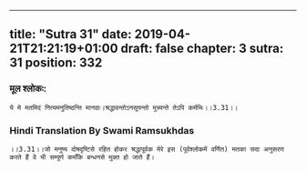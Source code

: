 
---
title: "Sutra 31"
date: 2019-04-21T21:21:19+01:00
draft: false
chapter: 3
sutra: 31
position: 332
---
### मूल श्लोकः:
```
ये मे मतमिदं नित्यमनुतिष्ठन्ति मानवाः।श्रद्धावन्तोऽनसूयन्तो मुच्यन्ते तेऽपि कर्मभिः।।3.31।।

```

### Hindi Translation By Swami Ramsukhdas
```
।।3.31।।जो मनुष्य दोषदृष्टिसे रहित होकर श्रद्धापूर्वक मेरे इस (पूर्वश्लोकमें वर्णित) मतका सदा अनुसरण करते हैं वे भी सम्पूर्ण कर्मोंके बन्धनसे मुक्त हो जाते हैं। 

```

